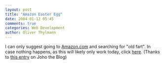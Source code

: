 ```yaml
---
layout: post
title: "Amazon Easter Egg"
date: 2004-01-12 05:45
comments: true
categories: Web Development
author: Oliver Thylmann
---
```



I can only suggest going to [Amazon.com](http://www.amazon.com/) and searching for &quot;old fart&quot;. In case nothing happens, as this will likely only work today, click [here](http://www.amazon.com/exec/obidos/subst/xs/jb40.html/002-0059523-0249640). (Thanks to [this entry](http://www.hyperorg.com/blogger/mtarchive/002340.html) on Joho the Blog)


